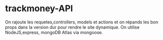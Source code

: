 # trackmoney-API
On rajoute les requetes,controllers, models et actions et on répands les bon props dans la version dur pour rendre le site dynamique. On utilise NodeJS,express, mongoDB Atlas via mongoose.
